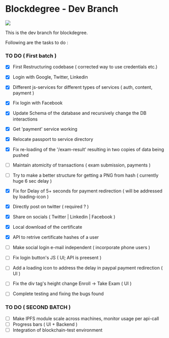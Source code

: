# Blockdegree - Dev Branch

<img src="https://img.shields.io/badge/deploy--ready-no-red" />  

This is the dev branch for blockdegree. 

Following are the tasks to do : 
### TO DO ( First batch )
- [x] First Restructuring codebase ( corrected way to use credentials etc.)
- [x] Login with Google, Twitter, Linkedin
- [x] Different js-services for different types of services ( auth, content, payment )
- [x] Fix login with Facebook 
- [X] Update Schema of the database and recursively change the DB interactions
- [x] Get 'payment' service working
- [x] Relocate passport to service directory
- [x] Fix re-loading of the '/exam-result' resulting in two copies of data being pushed
- [ ] Maintain atomicity of transactions ( exam submission, payments )
- [ ] Try to make a better structure for getting a PNG from hash ( currently huge 6 sec delay )
- [x] Fix for Delay of 5+ seconds for payment redirection ( will be addressed by loading-icon )
- [X] Directly post on twitter ( required ? ) 
- [x] Share on socials ( Twitter | Linkedin | Facebook )
- [x] Local download of the certificate
- [x] API to retrive certificate hashes of a user 
- [ ] Make social login e-mail independent ( incorporate phone users )
- [ ] Fix login button's JS ( UI; API is preesent )
- [ ] Add a loading icon to address the delay in paypal payment redirection ( UI )
- [ ] Fix the div tag's height change Enroll -> Take Exam ( UI )

- [ ] Complete testing and fixing the bugs found 

### TO DO ( SECOND BATCH )
- [ ] Make IPFS module scale across machines, monitor usage per api-call
- [ ] Progress bars ( UI + Backend )
- [ ] Integration of blockchain-test environment  
